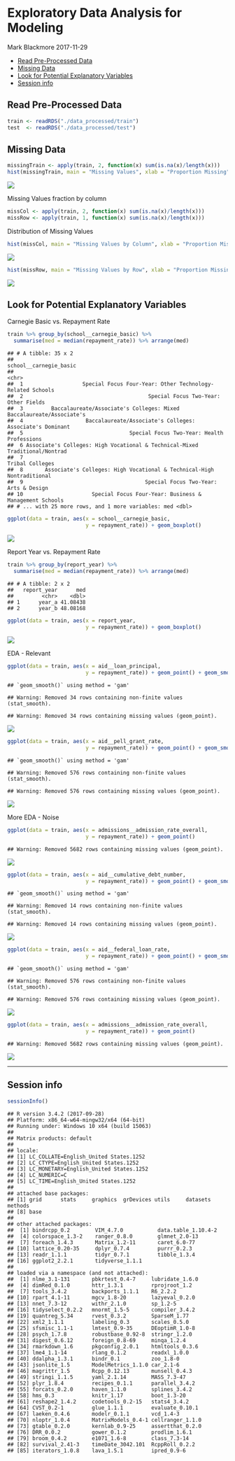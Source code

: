 Exploratory Data Analysis for Modeling
================
Mark Blackmore
2017-11-29

-   [Read Pre-Processed Data](#read-pre-processed-data)
-   [Missing Data](#missing-data)
-   [Look for Potential Explanatory Variables](#look-for-potential-explanatory-variables)
-   [Session info](#session-info)

Read Pre-Processed Data
-----------------------

``` r
train <- readRDS("./data_processed/train")
test  <- readRDS("./data_processed/test")
```

Missing Data
------------

``` r
missingTrain <- apply(train, 2, function(x) sum(is.na(x)/length(x)))
hist(missingTrain, main = "Missing Values", xlab = "Proportion Missing")
```

![](01_EDA_Modeling_files/figure-markdown_github-ascii_identifiers/unnamed-chunk-2-1.png)

Missing Values fraction by column

``` r
missCol <- apply(train, 2, function(x) sum(is.na(x)/length(x)))  
missRow <- apply(train, 1, function(x) sum(is.na(x)/length(x))) 
```

Distribution of Missing Values

``` r
hist(missCol, main = "Missing Values by Column", xlab = "Proportion Missing")
```

![](01_EDA_Modeling_files/figure-markdown_github-ascii_identifiers/unnamed-chunk-4-1.png)

``` r
hist(missRow, main = "Missing Values by Row", xlab = "Proportion Missing")
```

![](01_EDA_Modeling_files/figure-markdown_github-ascii_identifiers/unnamed-chunk-4-2.png)

Look for Potential Explanatory Variables
----------------------------------------

Carnegie Basic vs. Repayment Rate

``` r
train %>% group_by(school__carnegie_basic) %>% 
  summarise(med = median(repayment_rate)) %>% arrange(med)
```

    ## # A tibble: 35 x 2
    ##                                                         school__carnegie_basic
    ##                                                                          <chr>
    ##  1                   Special Focus Four-Year: Other Technology-Related Schools
    ##  2                                        Special Focus Two-Year: Other Fields
    ##  3         Baccalaureate/Associate's Colleges: Mixed Baccalaureate/Associate's
    ##  4                    Baccalaureate/Associate's Colleges: Associate's Dominant
    ##  5                                  Special Focus Two-Year: Health Professions
    ##  6 Associate's Colleges: High Vocational & Technical-Mixed Traditional/Nontrad
    ##  7                                                             Tribal Colleges
    ##  8       Associate's Colleges: High Vocational & Technical-High Nontraditional
    ##  9                                       Special Focus Two-Year: Arts & Design
    ## 10                      Special Focus Four-Year: Business & Management Schools
    ## # ... with 25 more rows, and 1 more variables: med <dbl>

``` r
ggplot(data = train, aes(x = school__carnegie_basic, 
                         y = repayment_rate)) + geom_boxplot()
```

![](01_EDA_Modeling_files/figure-markdown_github-ascii_identifiers/unnamed-chunk-5-1.png)

Report Year vs. Repayment Rate

``` r
train %>% group_by(report_year) %>% 
  summarise(med = median(repayment_rate)) %>% arrange(med)
```

    ## # A tibble: 2 x 2
    ##   report_year      med
    ##         <chr>    <dbl>
    ## 1      year_a 41.08438
    ## 2      year_b 48.08168

``` r
ggplot(data = train, aes(x = report_year, 
                         y = repayment_rate)) + geom_boxplot()
```

![](01_EDA_Modeling_files/figure-markdown_github-ascii_identifiers/unnamed-chunk-6-1.png)

EDA - Relevant

``` r
ggplot(data = train, aes(x = aid__loan_principal, 
                         y = repayment_rate)) + geom_point() + geom_smooth() 
```

    ## `geom_smooth()` using method = 'gam'

    ## Warning: Removed 34 rows containing non-finite values (stat_smooth).

    ## Warning: Removed 34 rows containing missing values (geom_point).

![](01_EDA_Modeling_files/figure-markdown_github-ascii_identifiers/unnamed-chunk-7-1.png)

``` r
ggplot(data = train, aes(x = aid__pell_grant_rate, 
                         y = repayment_rate)) + geom_point() + geom_smooth() 
```

    ## `geom_smooth()` using method = 'gam'

    ## Warning: Removed 576 rows containing non-finite values (stat_smooth).

    ## Warning: Removed 576 rows containing missing values (geom_point).

![](01_EDA_Modeling_files/figure-markdown_github-ascii_identifiers/unnamed-chunk-7-2.png)

More EDA - Noise

``` r
ggplot(data = train, aes(x = admissions__admission_rate_overall, 
                         y = repayment_rate)) + geom_point() 
```

    ## Warning: Removed 5682 rows containing missing values (geom_point).

![](01_EDA_Modeling_files/figure-markdown_github-ascii_identifiers/unnamed-chunk-8-1.png)

``` r
ggplot(data = train, aes(x = aid__cumulative_debt_number, 
                         y = repayment_rate)) + geom_point() + geom_smooth()
```

    ## `geom_smooth()` using method = 'gam'

    ## Warning: Removed 14 rows containing non-finite values (stat_smooth).

    ## Warning: Removed 14 rows containing missing values (geom_point).

![](01_EDA_Modeling_files/figure-markdown_github-ascii_identifiers/unnamed-chunk-8-2.png)

``` r
ggplot(data = train, aes(x = aid__federal_loan_rate, 
                         y = repayment_rate)) + geom_point() + geom_smooth()
```

    ## `geom_smooth()` using method = 'gam'

    ## Warning: Removed 576 rows containing non-finite values (stat_smooth).

    ## Warning: Removed 576 rows containing missing values (geom_point).

![](01_EDA_Modeling_files/figure-markdown_github-ascii_identifiers/unnamed-chunk-8-3.png)

``` r
ggplot(data = train, aes(x = admissions__admission_rate_overall, 
                         y = repayment_rate)) + geom_point() 
```

    ## Warning: Removed 5682 rows containing missing values (geom_point).

![](01_EDA_Modeling_files/figure-markdown_github-ascii_identifiers/unnamed-chunk-8-4.png)

------------------------------------------------------------------------

Session info
------------

``` r
sessionInfo()
```

    ## R version 3.4.2 (2017-09-28)
    ## Platform: x86_64-w64-mingw32/x64 (64-bit)
    ## Running under: Windows 10 x64 (build 15063)
    ## 
    ## Matrix products: default
    ## 
    ## locale:
    ## [1] LC_COLLATE=English_United States.1252 
    ## [2] LC_CTYPE=English_United States.1252   
    ## [3] LC_MONETARY=English_United States.1252
    ## [4] LC_NUMERIC=C                          
    ## [5] LC_TIME=English_United States.1252    
    ## 
    ## attached base packages:
    ## [1] grid      stats     graphics  grDevices utils     datasets  methods  
    ## [8] base     
    ## 
    ## other attached packages:
    ##  [1] bindrcpp_0.2        VIM_4.7.0           data.table_1.10.4-2
    ##  [4] colorspace_1.3-2    ranger_0.8.0        glmnet_2.0-13      
    ##  [7] foreach_1.4.3       Matrix_1.2-11       caret_6.0-77       
    ## [10] lattice_0.20-35     dplyr_0.7.4         purrr_0.2.3        
    ## [13] readr_1.1.1         tidyr_0.7.1         tibble_1.3.4       
    ## [16] ggplot2_2.2.1       tidyverse_1.1.1    
    ## 
    ## loaded via a namespace (and not attached):
    ##  [1] nlme_3.1-131       pbkrtest_0.4-7     lubridate_1.6.0   
    ##  [4] dimRed_0.1.0       httr_1.3.1         rprojroot_1.2     
    ##  [7] tools_3.4.2        backports_1.1.1    R6_2.2.2          
    ## [10] rpart_4.1-11       mgcv_1.8-20        lazyeval_0.2.0    
    ## [13] nnet_7.3-12        withr_2.1.0        sp_1.2-5          
    ## [16] tidyselect_0.2.2   mnormt_1.5-5       compiler_3.4.2    
    ## [19] quantreg_5.34      rvest_0.3.2        SparseM_1.77      
    ## [22] xml2_1.1.1         labeling_0.3       scales_0.5.0      
    ## [25] sfsmisc_1.1-1      lmtest_0.9-35      DEoptimR_1.0-8    
    ## [28] psych_1.7.8        robustbase_0.92-8  stringr_1.2.0     
    ## [31] digest_0.6.12      foreign_0.8-69     minqa_1.2.4       
    ## [34] rmarkdown_1.6      pkgconfig_2.0.1    htmltools_0.3.6   
    ## [37] lme4_1.1-14        rlang_0.1.2        readxl_1.0.0      
    ## [40] ddalpha_1.3.1      bindr_0.1          zoo_1.8-0         
    ## [43] jsonlite_1.5       ModelMetrics_1.1.0 car_2.1-6         
    ## [46] magrittr_1.5       Rcpp_0.12.13       munsell_0.4.3     
    ## [49] stringi_1.1.5      yaml_2.1.14        MASS_7.3-47       
    ## [52] plyr_1.8.4         recipes_0.1.1      parallel_3.4.2    
    ## [55] forcats_0.2.0      haven_1.1.0        splines_3.4.2     
    ## [58] hms_0.3            knitr_1.17         boot_1.3-20       
    ## [61] reshape2_1.4.2     codetools_0.2-15   stats4_3.4.2      
    ## [64] CVST_0.2-1         glue_1.1.1         evaluate_0.10.1   
    ## [67] laeken_0.4.6       modelr_0.1.1       vcd_1.4-3         
    ## [70] nloptr_1.0.4       MatrixModels_0.4-1 cellranger_1.1.0  
    ## [73] gtable_0.2.0       kernlab_0.9-25     assertthat_0.2.0  
    ## [76] DRR_0.0.2          gower_0.1.2        prodlim_1.6.1     
    ## [79] broom_0.4.2        e1071_1.6-8        class_7.3-14      
    ## [82] survival_2.41-3    timeDate_3042.101  RcppRoll_0.2.2    
    ## [85] iterators_1.0.8    lava_1.5.1         ipred_0.9-6
